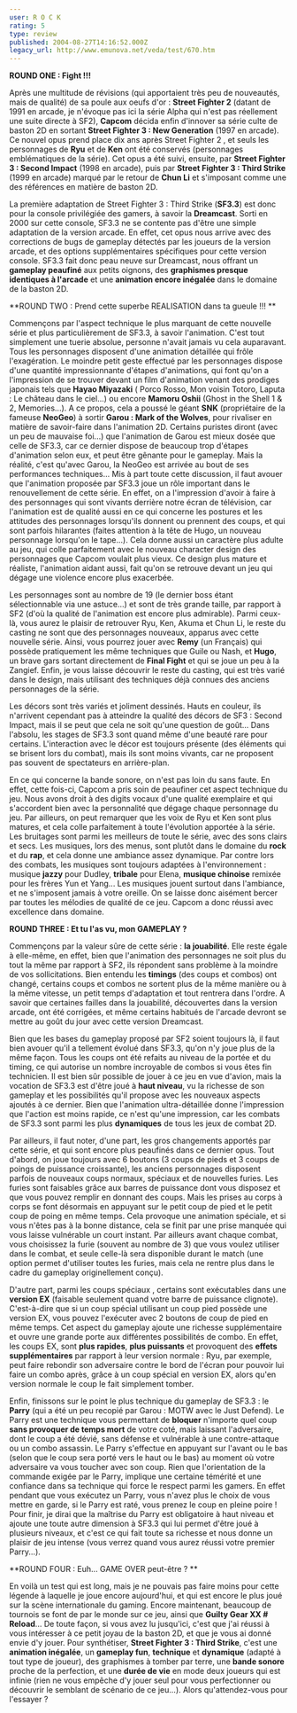 ```yaml
---
user: R O C K
rating: 5
type: review
published: 2004-08-27T14:16:52.000Z
legacy_url: http://www.emunova.net/veda/test/670.htm
---
```

**ROUND ONE : Fight !!!**  

  

Après une multitude de révisions (qui apportaient très peu de nouveautés, mais de qualité) de sa poule aux oeufs d'or : **Street Fighter 2** (datant de 1991 en arcade, je n'évoque pas ici la série Alpha qui n'est pas réellement une suite directe à SF2), **Capcom** décida enfin d'innover sa série culte de baston 2D en sortant **Street Fighter 3 : New Generation** (1997 en arcade). Ce nouvel opus prend place dix ans après Street Fighter 2 , et seuls les personnages de **Ryu** et de **Ken** ont été conservés (personnages emblématiques de la série). Cet opus a été suivi, ensuite, par **Street Fighter 3 : Second Impact** (1998 en arcade), puis par **Street Fighter 3 : Third Strike** (1999 en arcade) marqué par le retour de **Chun Li** et s'imposant comme une des références en matière de baston 2D.  

La première adaptation de Street Fighter 3 : Third Strike (**SF3.3**) est donc pour la console privilégiée des gamers, à savoir la **Dreamcast**. Sorti en 2000 sur cette console, SF3.3 ne se contente pas d'être une simple adaptation de la version arcade. En effet, cet opus nous arrive avec des corrections de bugs de gameplay détectés par les joueurs de la version arcade, et des options supplémentaires spécifiques pour cette version console. SF3.3 fait donc peau neuve sur Dreamcast, nous offrant un **gameplay peaufiné** aux petits oignons, des **graphismes presque identiques à l'arcade** et une **animation encore inégalée** dans le domaine de la baston 2D.  

  

**ROUND TWO : Prend cette superbe REALISATION dans ta gueule !!! **  

  

Commençons par l'aspect technique le plus marquant de cette nouvelle série et plus particulièrement de SF3.3, à savoir l'animation. C'est tout simplement une tuerie absolue, personne n'avait jamais vu cela auparavant. Tous les personnages disposent d'une animation détaillée qui frôle l'exagération. Le moindre petit geste effectué par les personnages dispose d'une quantité impressionnante d'étapes d'animations, qui font qu'on a l'impression de se trouver devant un film d'animation venant des prodiges japonais tels que **Hayao Miyazaki** ( Porco Rosso, Mon voisin Totoro, Laputa : Le château dans le ciel...) ou encore **Mamoru Oshii** (Ghost in the Shell 1 & 2, Memories...). A ce propos, cela a poussé le géant **SNK** (propriétaire de la fameuse **NeoGeo**) à sortir **Garou : Mark of the Wolves**, pour rivaliser en matière de savoir-faire dans l'animation 2D. Certains puristes diront (avec un peu de mauvaise foi...) que l'animation de Garou est mieux dosée que celle de SF3.3, car ce dernier dispose de beaucoup trop d'étapes d'animation selon eux, et peut être gênante pour le gameplay. Mais la réalité, c'est qu'avec Garou, la NeoGeo est arrivée au bout de ses performances techniques... Mis à part toute cette discussion, il faut avouer que l'animation proposée par SF3.3 joue un rôle important dans le renouvellement de cette série. En effet, on a l'impression d'avoir à faire à des personnages qui sont vivants derrière notre écran de télévision, car l'animation est de qualité aussi en ce qui concerne les postures et les attitudes des personnages lorsqu'ils donnent ou prennent des coups, et qui sont parfois hilarantes (faites attention à la tête de Hugo, un nouveau personnage lorsqu'on le tape...). Cela donne aussi un caractère plus adulte au jeu, qui colle parfaitement avec le nouveau character design des personnages que Capcom voulait plus vieux. Ce design plus mature et réaliste, l'animation aidant aussi, fait qu'on se retrouve devant un jeu qui dégage une violence encore plus exacerbée.  

  

Les personnages sont au nombre de 19 (le dernier boss étant sélectionnable via une astuce...) et sont de très grande taille, par rapport à SF2 (d'où la qualité de l'animation est encore plus admirable). Parmi ceux-là, vous aurez le plaisir de retrouver Ryu, Ken, Akuma et Chun Li, le reste du casting ne sont que des personnages nouveaux, apparus avec cette nouvelle série. Ainsi, vous pourrez jouer avec **Remy** (un Français) qui possède pratiquement les même techniques que Guile ou Nash, et **Hugo**, un brave gars sortant directement de **Final Fight** et qui se joue un peu à la Zangief. Enfin, je vous laisse découvrir le reste du casting, qui est très varié dans le design, mais utilisant des techniques déjà connues des anciens personnages de la série.  

Les décors sont très variés et joliment dessinés. Hauts en couleur, ils n'arrivent cependant pas à atteindre la qualité des décors de SF3 : Second Impact, mais il se peut que cela ne soit qu'une question de goût... Dans l'absolu, les stages de SF3.3 sont quand même d'une beauté rare pour certains. L'interaction avec le décor est toujours présente (des éléments qui se brisent lors du combat), mais ils sont moins vivants, car ne proposent pas souvent de spectateurs en arrière-plan.  

En ce qui concerne la bande sonore, on n'est pas loin du sans faute. En effet, cette fois-ci, Capcom a pris soin de peaufiner cet aspect technique du jeu. Nous avons droit à des digits vocaux d'une qualité exemplaire et qui s'accordent bien avec la personnalité que dégage chaque personnage du jeu. Par ailleurs, on peut remarquer que les voix de Ryu et Ken sont plus matures, et cela colle parfaitement à toute l'évolution apportée à la série. Les bruitages sont parmi les meilleurs de toute le série, avec des sons clairs et secs. Les musiques, lors des menus, sont plutôt dans le domaine du **rock** et du **rap**, et cela donne une ambiance assez dynamique. Par contre lors des combats, les musiques sont toujours adaptées à l'environnement : musique **jazzy** pour Dudley, **tribale** pour Elena, **musique chinoise** remixée pour les frères Yun et Yang... Les musiques jouent surtout dans l'ambiance, et ne s'imposent jamais à votre oreille. On se laisse donc aisément bercer par toutes les mélodies de qualité de ce jeu. Capcom a donc réussi avec excellence dans domaine.  

  

**ROUND THREE : Et tu l'as vu, mon GAMEPLAY ?**  

  

Commençons par la valeur sûre de cette série : **la jouabilité**. Elle reste égale à elle-même, en effet, bien que l'animation des personnages ne soit plus du tout la même par rapport à SF2, ils répondent sans problème à la moindre de vos sollicitations. Bien entendu les **timings** (des coups et combos) ont changé, certains coups et combos ne sortent plus de la même manière ou à la même vitesse, un petit temps d'adaptation et tout rentrera dans l'ordre. A savoir que certaines failles dans la jouabilité, découvertes dans la version arcade, ont été corrigées, et même certains habitués de l'arcade devront se mettre au goût du jour avec cette version Dreamcast.  

Bien que les bases du gameplay proposé par SF2 soient toujours là, il faut bien avouer qu'il a tellement évolué dans SF3.3, qu'on n'y joue plus de la même façon. Tous les coups ont été refaits au niveau de la portée et du timing, ce qui autorise un nombre incroyable de combos si vous êtes fin technicien. Il est bien sûr possible de jouer à ce jeu en vue d'avion, mais la vocation de SF3.3 est d'être joué à **haut niveau**, vu la richesse de son gameplay et les possibilités qu'il propose avec les nouveaux aspects ajoutés à ce dernier. Bien que l'animation ultra-détaillée donne l'impression que l'action est moins rapide, ce n'est qu'une impression, car les combats de SF3.3 sont parmi les plus **dynamiques** de tous les jeux de combat 2D.  

Par ailleurs, il faut noter, d'une part, les gros changements apportés par cette série, et qui sont encore plus peaufinés dans ce dernier opus. Tout d'abord, on joue toujours avec 6 boutons (3 coups de pieds et 3 coups de poings de puissance croissante), les anciens personnages disposent parfois de nouveaux coups normaux, spéciaux et de nouvelles furies. Les furies sont faisables grâce aux barres de puissance dont vous disposez et que vous pouvez remplir en donnant des coups. Mais les prises au corps à corps se font désormais en appuyant sur le petit coup de pied et le petit coup de poing en même temps. Cela provoque une animation spéciale, et si vous n'êtes pas à la bonne distance, cela se finit par une prise manquée qui vous laisse vulnérable un court instant. Par ailleurs avant chaque combat, vous choisissez la furie (souvent au nombre de 3) que vous voulez utiliser dans le combat, et seule celle-là sera disponible durant le match (une option permet d'utiliser toutes les furies, mais cela ne rentre plus dans le cadre du gameplay originellement conçu).  

  

D'autre part, parmi les coups spéciaux , certains sont exécutables dans une **version EX** (faisable seulement quand votre barre de puissance clignote). C'est-à-dire que si un coup spécial utilisant un coup pied possède une version EX, vous pouvez l'exécuter avec 2 boutons de coup de pied en même temps. Cet aspect du gameplay ajoute une richesse supplémentaire et ouvre une grande porte aux différentes possibilités de combo. En effet, les coups EX, sont **plus rapides**, **plus puissants** et provoquent des **effets supplémentaires** par rapport à leur version normale : Ryu, par exemple, peut faire rebondir son adversaire contre le bord de l'écran pour pouvoir lui faire un combo après, grâce à un coup spécial en version EX, alors qu'en version normale le coup le fait simplement tomber.  

Enfin, finissons sur le point le plus technique du gameplay de SF3.3 : le **Parry** (qui a été un peu recopié par Garou : MOTW avec le Just Defend). Le Parry est une technique vous permettant de **bloquer** n'importe quel coup **sans provoquer de temps mort** de votre coté, mais laissant l'adversaire, dont le coup a été dévié, sans défense et vulnérable à une contre-attaque ou un combo assassin. Le Parry s'effectue en appuyant sur l'avant ou le bas (selon que le coup sera porté vers le haut ou le bas) au moment où votre adversaire va vous toucher avec son coup. Rien que l'orientation de la commande exigée par le Parry, implique une certaine témérité et une confiance dans sa technique qui force le respect parmi les gamers. En effet pendant que vous exécutez un Parry, vous n'avez plus le choix de vous mettre en garde, si le Parry est raté, vous prenez le coup en pleine poire ! Pour finir, je dirai que la maîtrise du Parry est obligatoire à haut niveau et ajoute une toute autre dimension à SF3.3 qui lui permet d'être joué à plusieurs niveaux, et c'est ce qui fait toute sa richesse et nous donne un plaisir de jeu intense (vous verrez quand vous aurez réussi votre premier Parry...).  

  

**ROUND FOUR : Euh... GAME OVER peut-être ? **  

  

En voilà un test qui est long, mais je ne pouvais pas faire moins pour cette légende à laquelle je joue encore aujourd'hui, et qui est encore le plus joué sur la scène internationale du gaming. Encore maintenant, beaucoup de tournois se font de par le monde sur ce jeu, ainsi que **Guilty Gear XX \# Reload**... De toute façon, si vous avez lu jusqu'ici, c'est que j'ai réussi à vous intéresser à ce petit joyau de la baston 2D, et que je vous ai donné envie d'y jouer. Pour synthétiser, **Street Fighter 3 : Third Strike**, c'est une **animation inégalée**, un **gameplay fun**, **technique** et **dynamique** (adapté à tout type de joueur), des graphismes à tomber par terre, une **bande sonore** proche de la perfection, et une **durée de vie** en mode deux joueurs qui est infinie (rien ne vous empêche d'y jouer seul pour vous perfectionner ou découvrir le semblant de scénario de ce jeu...). Alors qu'attendez-vous pour l'essayer ?